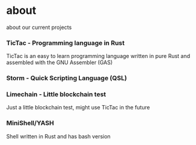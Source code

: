 # about
about our current projects

### TicTac - Programming language in Rust
TicTac is an easy to learn programming language written in pure Rust and assembled with the GNU Assembler (GAS)

### Storm - Quick Scripting Language (QSL)

### Limechain - Little blockchain test
Just a little blockchain test, might use TicTac in the future

### MiniShell/YASH
Shell written in Rust and has bash version
